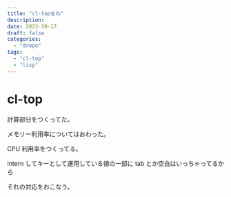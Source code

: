 ```yaml
---
title: "cl-topをね"
description:
date: 2023-10-17
draft: false
categories:
  - "drepo"
tags:
  - "cl-top"
  - "lisp"
---
```


# cl-top

計算部分をつくってた。

メモリー利用率についてはおわった。

CPU 利用率をつくってる。

intern してキーとして運用している値の一部に tab とか空白はいっちゃってるから

それの対応をおこなう。
